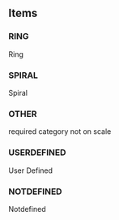 

<!-- end of short definition -->
## Items

### RING
Ring

### SPIRAL
Spiral

### OTHER
required category not on scale

### USERDEFINED
User Defined

### NOTDEFINED
Notdefined
